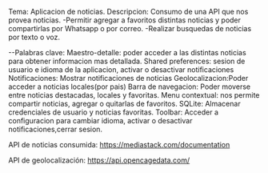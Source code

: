 Tema: Aplicacion de noticias.
Descripcion: Consumo de una API que nos provea noticias.
-Permitir agregar a favoritos distintas noticias y poder compartirlas por Whatsapp o por correo.
-Realizar busquedas de noticias por texto o voz.

--Palabras clave:
Maestro-detalle: poder acceder a las distintas noticias para obtener informacion mas detallada.
Shared preferences: sesion de usuario e idioma de la aplicacion, activar o desactivar notificaciones
Notificaciones: Mostrar notificaciones de noticias
Geolocalizacion:Poder acceder a noticias locales(por pais)
Barra de navegacion: Poder moverse entre noticias destacadas, locales y favoritas.
Menu contextual: nos permite compartir noticias, agregar o quitarlas de favoritos.
SQLite: Almacenar credenciales de usuario y noticias favoritas.
Toolbar: Acceder a configuracion para cambiar idioma, activar o desactivar notificaciones,cerrar sesion.

API de noticias consumida: https://mediastack.com/documentation

API de geolocalización: https://api.opencagedata.com/
